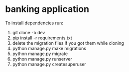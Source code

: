 # banking application

To install dependencies run:
1.  git clone -b dev <url git repo>
2.  pip install -r requirements.txt
3.  delete the migration files if you got them while cloning
4.  python manage.py make migrations
5.  python manage.py migrate
6.  python manage.py runserver
7.  python manage.py createsuperuser
